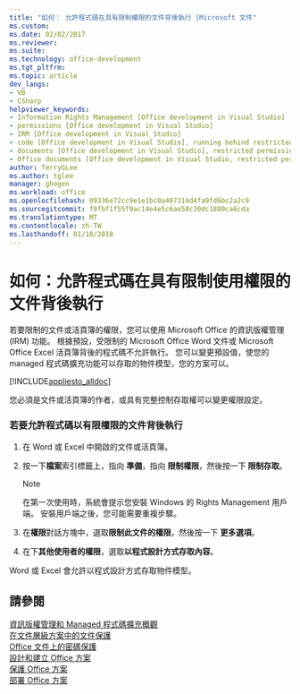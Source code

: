 ```yaml
---
title: "如何： 允許程式碼在具有限制權限的文件背後執行 |Microsoft 文件"
ms.custom: 
ms.date: 02/02/2017
ms.reviewer: 
ms.suite: 
ms.technology: office-development
ms.tgt_pltfrm: 
ms.topic: article
dev_langs:
- VB
- CSharp
helpviewer_keywords:
- Information Rights Management [Office development in Visual Studio]
- permissions [Office development in Visual Studio]
- IRM [Office development in Visual Studio]
- code [Office development in Visual Studio], running behind restricted documents
- documents [Office development in Visual Studio], restricted permissions
- Office documents [Office development in Visual Studio, restricted permissions
author: TerryGLee
ms.author: tglee
manager: ghogen
ms.workload: office
ms.openlocfilehash: 09336e72cc9e1e1bc0a407314d4fa9fd6bc2a2c9
ms.sourcegitcommit: f9fbf1f55f9ac14e4e5c6ae58c30dc1800ca6cda
ms.translationtype: MT
ms.contentlocale: zh-TW
ms.lasthandoff: 01/10/2018
---
```

# <a name="how-to-permit-code-to-run-behind-documents-with-restricted-permissions"></a>如何：允許程式碼在具有限制使用權限的文件背後執行
  若要限制的文件或活頁簿的權限，您可以使用 Microsoft Office 的資訊版權管理 (IRM) 功能。 根據預設，受限制的 Microsoft Office Word 文件或 Microsoft Office Excel 活頁簿背後的程式碼不允許執行。 您可以變更預設值，使您的 managed 程式碼擴充功能可以存取的物件模型，您的方案可以。  
  
 [!INCLUDE[appliesto_alldoc](../vsto/includes/appliesto-alldoc-md.md)]  
  
 您必須是文件或活頁簿的作者，或具有完整控制存取權可以變更權限設定。  
  
### <a name="to-permit-code-to-run-behind-documents-with-restricted-permissions"></a>若要允許程式碼以有限權限的文件背後執行  
  
1.  在 Word 或 Excel 中開啟的文件或活頁簿。  
  
2.  按一下**檔案**索引標籤上，指向 **準備**，指向 **限制權限**，然後按一下 **限制存取**。  
  
    > [!NOTE]  
    >  在第一次使用時，系統會提示您安裝 Windows 的 Rights Management 用戶端。 安裝用戶端之後，您可能需要重複步驟。  
  
3.  在**權限**對話方塊中，選取**限制此文件的權限**，然後按一下 **更多選項**。  
  
4.  在下**其他使用者的權限**，選取**以程式設計方式存取內容**。  
  
 Word 或 Excel 會允許以程式設計方式存取物件模型。  
  
## <a name="see-also"></a>請參閱  
 [資訊版權管理和 Managed 程式碼擴充概觀](../vsto/information-rights-management-and-managed-code-extensions-overview.md)   
 [在文件層級方案中的文件保護](../vsto/document-protection-in-document-level-solutions.md)   
 [Office 文件上的密碼保護](../vsto/password-protection-on-office-documents.md)   
 [設計和建立 Office 方案](../vsto/designing-and-creating-office-solutions.md)   
 [保護 Office 方案](../vsto/securing-office-solutions.md)   
 [部署 Office 方案](../vsto/deploying-an-office-solution.md)  
  
  